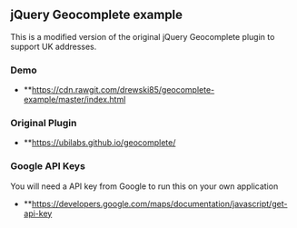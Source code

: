 ## jQuery Geocomplete example

This is a modified version of the original jQuery Geocomplete plugin to support UK addresses.

### Demo

- **https://cdn.rawgit.com/drewski85/geocomplete-example/master/index.html

### Original Plugin

- **https://ubilabs.github.io/geocomplete/

### Google API Keys

You will need a API key from Google to run this on your own application

- **https://developers.google.com/maps/documentation/javascript/get-api-key
